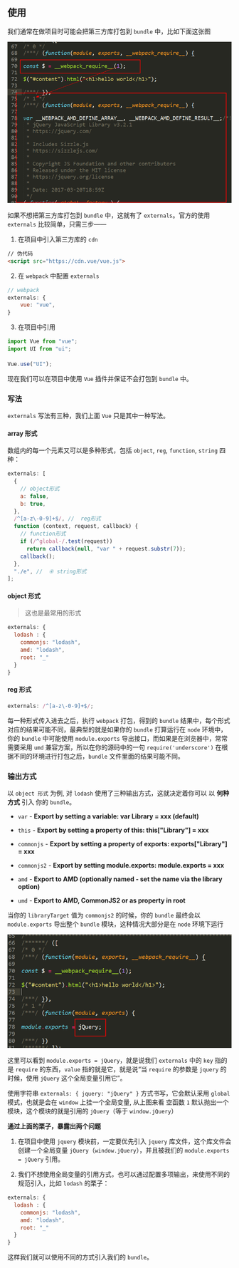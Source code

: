 <!--
 * @Author: your name
 * @Date: 2021-06-16 17:48:55
 * @LastEditTime: 2021-06-16 20:33:28
 * @LastEditors: Please set LastEditors
 * @Description: In User Settings Edit
 * @FilePath: /my-docs/docs/29386893.md
-->

## 使用

我们通常在做项目时可能会把第三方库打包到 `bundle` 中，比如下面这张图

![728583-20171202234933804-1300620049](./_media/728583-20171202234933804-1300620049.png)

如果不想把第三方库打包到 `bundle` 中，这就有了 `externals`。官方的使用 `externals` 比较简单，只需三步——

1. 在项目中引入第三方库的 `cdn`

```html
// 伪代码
<script src="https://cdn.vue/vue.js">
```

2. 在 `webpack` 中配置 `externals`

```js
// webpack
externals: {
    vue: "vue",
}
```

3. 在项目中引用

```js
import Vue from "vue";
import UI from "ui";

Vue.use("UI");
```

现在我们可以在项目中使用 `Vue` 插件并保证不会打包到 `bundle` 中。

### 写法

`externals` 写法有三种，我们上面 `Vue` 只是其中一种写法。

#### array 形式

数组内的每一个元素又可以是多种形式，包括 `object`, `reg`, `function`, `string` 四种：

```js
externals: [
  {
    // object形式
    a: false,
    b: true,
  },
  /^[a-z\-0-9]+$/, //  reg形式
  function (context, request, callback) {
    // function形式
    if (/^global-/.test(request))
      return callback(null, "var " + request.substr(7));
    callback();
  },
  "./e", //  ④ string形式
];
```

#### object 形式

> 这也是最常用的形式

```js
externals: {
  lodash : {
    commonjs: "lodash",
    amd: "lodash",
    root: "_"
  }
}
```

#### reg 形式

```js
externals: /^[a-z\-0-9]+$/;
```

<div class="Alert Alert--point">

每一种形式传入进去之后，执行 `webpack` 打包，得到的 `bundle` 结果中，每个形式对应的结果可能不同，最典型的就是如果你的 `bundle` 打算运行在 `node` 环境中，你的 `bundle` 中可能使用 `module.exports` 导出接口，而如果是在浏览器中，常常需要采用 `umd` 兼容方案，所以在你的源码中的一句 `require('underscore')` 在根据不同的环境进行打包之后，`bundle` 文件里面的结果可能不同。

</div>

### 输出方式

以 `object 形式` 为例, 对 `lodash` 使用了三种输出方式，这就决定着你可以 以 **何种方式** 引入 你的 `bundle`。

- `var` - **Export by setting a variable: var Library = xxx (default)**

- `this` - **Export by setting a property of this: this["Library"] = xxx**

- `commonjs` - **Export by setting a property of exports: exports["Library"] = xxx**

- `commonjs2` - **Export by setting module.exports: module.exports = xxx**

- `amd` - **Export to AMD (optionally named - set the name via the library option)**

- `umd` - **Export to AMD, CommonJS2 or as property in root**

<div class="Alert Alert--point">

当你的 `libraryTarget` 值为 `commonjs2` 的时候，你的 `bundle` 最终会以 `module.exports` 导出整个 `bundle` 模块，这种情况大部分是在 `node` 环境下运行

</div>

![728583-20171202231454757-724236917](./_media/728583-20171202231454757-724236917.png)

这里可以看到 `module.exports = jQuery`，就是说我们 `externals` 中的 `key` 指的是 `require` 的东西，`value` 指的就是它，就是说“当 `require` 的参数是 `jquery` 的时候，使用 `jQuery` 这个全局变量引用它”。

使用字符串 `externals: { jquery: "jQuery" }` 方式书写，它会默认采用 `global` 模式，也就是会在 `window` 上挂一个全局变量, 从上图来看 空函数 `1` 默认抛出一个模块，这个模块的就是引用的 `jQuery`（等于 `window.jQuery`）

**通过上面的栗子，暴露出两个问题**

1. 在项目中使用 `jquery` 模块前，一定要优先引入 `jquery` 库文件，这个库文件会创建一个全局变量 `jQuery`（`window.jQuery`），并且被我们的 `module.exports = jQuery` 引用。

2. 我们不想使用全局变量的引用方式，也可以通过配置多项输出，来使用不同的规范引入，比如 `lodash` 的栗子：

```js
externals: {
  lodash : {
    commonjs: "lodash",
    amd: "lodash",
    root: "_"
  }
}
```

这样我们就可以使用不同的方式引入我们的 `bundle`。

